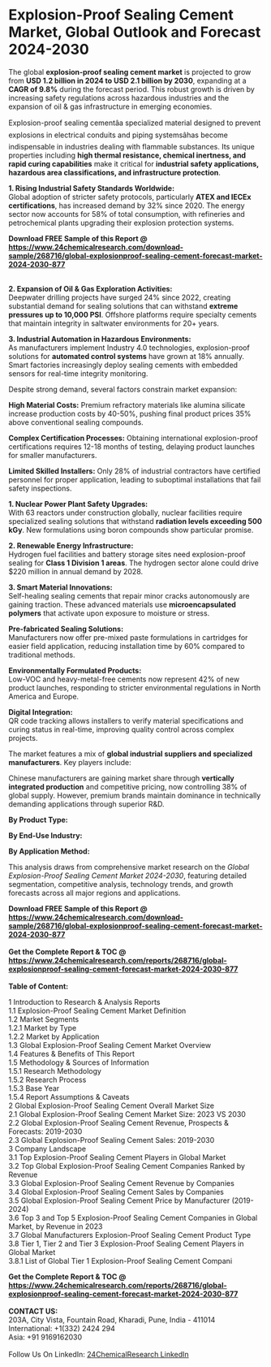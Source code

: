 <h1>Explosion-Proof Sealing Cement Market, Global Outlook and Forecast 2024-2030</h1><p>The global <strong>explosion-proof sealing cement market</strong> is projected to grow from <strong>USD 1.2 billion in 2024 to USD 2.1 billion by 2030</strong>, expanding at a <strong>CAGR of 9.8%</strong> during the forecast period. This robust growth is driven by increasing safety regulations across hazardous industries and the expansion of oil &amp; gas infrastructure in emerging economies.</p><p>Explosion-proof sealing cementâa specialized material designed to prevent explosions in electrical conduits and piping systemsâhas become indispensable in industries dealing with flammable substances. Its unique properties including <strong>high thermal resistance, chemical inertness, and rapid curing capabilities</strong> make it critical for <strong>industrial safety applications, hazardous area classifications, and infrastructure protection</strong>.</p><p><strong>1. Rising Industrial Safety Standards Worldwide:</strong><br>
Global adoption of stricter safety protocols, particularly <strong>ATEX and IECEx certifications</strong>, has increased demand by 32% since 2020. The energy sector now accounts for 58% of total consumption, with refineries and petrochemical plants upgrading their explosion protection systems.</p><div><b>Download FREE Sample of this Report @ 
            <a href="https://www.24chemicalresearch.com/download-sample/268716/global-explosionproof-sealing-cement-forecast-market-2024-2030-877">
            https://www.24chemicalresearch.com/download-sample/268716/global-explosionproof-sealing-cement-forecast-market-2024-2030-877</a></b></div><br><p><strong>2. Expansion of Oil &amp; Gas Exploration Activities:</strong><br>
Deepwater drilling projects have surged 24% since 2022, creating substantial demand for sealing solutions that can withstand <strong>extreme pressures up to 10,000 PSI</strong>. Offshore platforms require specialty cements that maintain integrity in saltwater environments for 20+ years.</p><p><strong>3. Industrial Automation in Hazardous Environments:</strong><br>
As manufacturers implement Industry 4.0 technologies, explosion-proof solutions for <strong>automated control systems</strong> have grown at 18% annually. Smart factories increasingly deploy sealing cements with embedded sensors for real-time integrity monitoring.</p><p>Despite strong demand, several factors constrain market expansion:</p><p><strong>High Material Costs:</strong> Premium refractory materials like alumina silicate increase production costs by 40-50%, pushing final product prices 35% above conventional sealing compounds.</p><p><strong>Complex Certification Processes:</strong> Obtaining international explosion-proof certifications requires 12-18 months of testing, delaying product launches for smaller manufacturers.</p><p><strong>Limited Skilled Installers:</strong> Only 28% of industrial contractors have certified personnel for proper application, leading to suboptimal installations that fail safety inspections.</p><p><strong>1. Nuclear Power Plant Safety Upgrades:</strong><br>
With 63 reactors under construction globally, nuclear facilities require specialized sealing solutions that withstand <strong>radiation levels exceeding 500 kGy</strong>. New formulations using boron compounds show particular promise.</p><p><strong>2. Renewable Energy Infrastructure:</strong><br>
Hydrogen fuel facilities and battery storage sites need explosion-proof sealing for <strong>Class 1 Division 1 areas</strong>. The hydrogen sector alone could drive $220 million in annual demand by 2028.</p><p><strong>3. Smart Material Innovations:</strong><br>
Self-healing sealing cements that repair minor cracks autonomously are gaining traction. These advanced materials use <strong>microencapsulated polymers</strong> that activate upon exposure to moisture or stress.</p><p><strong>Pre-fabricated Sealing Solutions:</strong><br>
    Manufacturers now offer pre-mixed paste formulations in cartridges for easier field application, reducing installation time by 60% compared to traditional methods.</p><p><strong>Environmentally Formulated Products:</strong><br>
    Low-VOC and heavy-metal-free cements now represent 42% of new product launches, responding to stricter environmental regulations in North America and Europe.</p><p><strong>Digital Integration:</strong><br>
    QR code tracking allows installers to verify material specifications and curing status in real-time, improving quality control across complex projects.</p><p>The market features a mix of <strong>global industrial suppliers and specialized manufacturers</strong>. Key players include:</p><p>Chinese manufacturers are gaining market share through <strong>vertically integrated production</strong> and competitive pricing, now controlling 38% of global supply. However, premium brands maintain dominance in technically demanding applications through superior R&amp;D.</p><p><strong>By Product Type:</strong></p><p><strong>By End-Use Industry:</strong></p><p><strong>By Application Method:</strong></p><p>This analysis draws from comprehensive market research on the <em>Global Explosion-Proof Sealing Cement Market 2024-2030</em>, featuring detailed segmentation, competitive analysis, technology trends, and growth forecasts across all major regions and applications.</p><div><b>Download FREE Sample of this Report @ 
            <a href="https://www.24chemicalresearch.com/download-sample/268716/global-explosionproof-sealing-cement-forecast-market-2024-2030-877">
            https://www.24chemicalresearch.com/download-sample/268716/global-explosionproof-sealing-cement-forecast-market-2024-2030-877</a></b></div><br><div><b>Get the Complete Report & TOC @ 
            <a href="https://www.24chemicalresearch.com/reports/268716/global-explosionproof-sealing-cement-forecast-market-2024-2030-877">
            https://www.24chemicalresearch.com/reports/268716/global-explosionproof-sealing-cement-forecast-market-2024-2030-877</a></b></div><br>
            <b>Table of Content:</b><p>1 Introduction to Research & Analysis Reports<br />
    1.1 Explosion-Proof Sealing Cement Market Definition<br />
    1.2 Market Segments<br />
        1.2.1 Market by Type<br />
        1.2.2 Market by Application<br />
    1.3 Global Explosion-Proof Sealing Cement Market Overview<br />
    1.4 Features & Benefits of This Report<br />
    1.5 Methodology & Sources of Information<br />
        1.5.1 Research Methodology<br />
        1.5.2 Research Process<br />
        1.5.3 Base Year<br />
        1.5.4 Report Assumptions & Caveats<br />
2 Global Explosion-Proof Sealing Cement Overall Market Size<br />
    2.1 Global Explosion-Proof Sealing Cement Market Size: 2023 VS 2030<br />
    2.2 Global Explosion-Proof Sealing Cement Revenue, Prospects & Forecasts: 2019-2030<br />
    2.3 Global Explosion-Proof Sealing Cement Sales: 2019-2030<br />
3 Company Landscape<br />
    3.1 Top Explosion-Proof Sealing Cement Players in Global Market<br />
    3.2 Top Global Explosion-Proof Sealing Cement Companies Ranked by Revenue<br />
    3.3 Global Explosion-Proof Sealing Cement Revenue by Companies<br />
    3.4 Global Explosion-Proof Sealing Cement Sales by Companies<br />
    3.5 Global Explosion-Proof Sealing Cement Price by Manufacturer (2019-2024)<br />
    3.6 Top 3 and Top 5 Explosion-Proof Sealing Cement Companies in Global Market, by Revenue in 2023<br />
    3.7 Global Manufacturers Explosion-Proof Sealing Cement Product Type<br />
    3.8 Tier 1, Tier 2 and Tier 3 Explosion-Proof Sealing Cement Players in Global Market<br />
        3.8.1 List of Global Tier 1 Explosion-Proof Sealing Cement Compani</p><div><b>Get the Complete Report & TOC @ 
            <a href="https://www.24chemicalresearch.com/reports/268716/global-explosionproof-sealing-cement-forecast-market-2024-2030-877">
            https://www.24chemicalresearch.com/reports/268716/global-explosionproof-sealing-cement-forecast-market-2024-2030-877</a></b></div><br><b>CONTACT US:</b><br>
            203A, City Vista, Fountain Road, Kharadi, Pune, India - 411014<br>
            International: +1(332) 2424 294<br>
            Asia: +91 9169162030 <br><br>
            Follow Us On LinkedIn: <a href="https://www.linkedin.com/company/24chemicalresearch/">24ChemicalResearch LinkedIn</a>